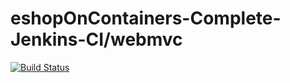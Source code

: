 # eshopOnContainers-Complete-Jenkins-CI/webmvc

[![Build Status](http://abouhamed-jenkins.eastus.cloudapp.azure.com:8080/buildStatus/icon?job=eshopOnContainers-Complete-Jenkins-CI%2Fwebmvc)](http://abouhamed-jenkins.eastus.cloudapp.azure.com:8080/job/eshopOnContainers-Complete-Jenkins-CI/job/webmvc/)